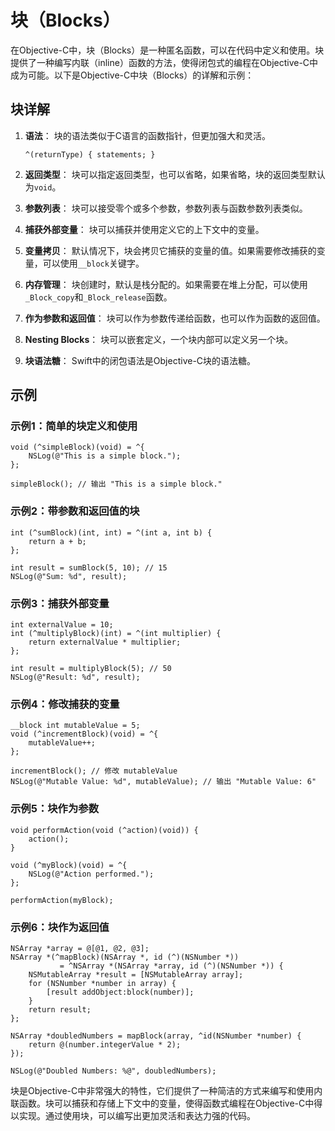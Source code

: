 # 块（Blocks）

在Objective-C中，块（Blocks）是一种匿名函数，可以在代码中定义和使用。块提供了一种编写内联（inline）函数的方法，使得闭包式的编程在Objective-C中成为可能。以下是Objective-C中块（Blocks）的详解和示例：

## 块详解

1. **语法**：
   块的语法类似于C语言的函数指针，但更加强大和灵活。

   ```objc
   ^(returnType) { statements; }
   ```

2. **返回类型**：
   块可以指定返回类型，也可以省略，如果省略，块的返回类型默认为`void`。

3. **参数列表**：
   块可以接受零个或多个参数，参数列表与函数参数列表类似。

4. **捕获外部变量**：
   块可以捕获并使用定义它的上下文中的变量。

5. **变量拷贝**：
   默认情况下，块会拷贝它捕获的变量的值。如果需要修改捕获的变量，可以使用`__block`关键字。

6. **内存管理**：
   块创建时，默认是栈分配的。如果需要在堆上分配，可以使用`_Block_copy`和`_Block_release`函数。

7. **作为参数和返回值**：
   块可以作为参数传递给函数，也可以作为函数的返回值。

8. **Nesting Blocks**：
   块可以嵌套定义，一个块内部可以定义另一个块。

9. **块语法糖**：
   Swift中的闭包语法是Objective-C块的语法糖。

## 示例

### 示例1：简单的块定义和使用

```objc
void (^simpleBlock)(void) = ^{
    NSLog(@"This is a simple block.");
};

simpleBlock(); // 输出 "This is a simple block."
```

### 示例2：带参数和返回值的块

```objc
int (^sumBlock)(int, int) = ^(int a, int b) {
    return a + b;
};

int result = sumBlock(5, 10); // 15
NSLog(@"Sum: %d", result);
```

### 示例3：捕获外部变量

```objc
int externalValue = 10;
int (^multiplyBlock)(int) = ^(int multiplier) {
    return externalValue * multiplier;
};

int result = multiplyBlock(5); // 50
NSLog(@"Result: %d", result);
```

### 示例4：修改捕获的变量

```objc
__block int mutableValue = 5;
void (^incrementBlock)(void) = ^{
    mutableValue++;
};

incrementBlock(); // 修改 mutableValue
NSLog(@"Mutable Value: %d", mutableValue); // 输出 "Mutable Value: 6"
```

### 示例5：块作为参数

```objc
void performAction(void (^action)(void)) {
    action();
}

void (^myBlock)(void) = ^{
    NSLog(@"Action performed.");
};

performAction(myBlock);
```

### 示例6：块作为返回值

```objc
NSArray *array = @[@1, @2, @3];
NSArray *(^mapBlock)(NSArray *, id (^)(NSNumber *))
           = ^NSArray *(NSArray *array, id (^)(NSNumber *)) {
    NSMutableArray *result = [NSMutableArray array];
    for (NSNumber *number in array) {
        [result addObject:block(number)];
    }
    return result;
};

NSArray *doubledNumbers = mapBlock(array, ^id(NSNumber *number) {
    return @(number.integerValue * 2);
});

NSLog(@"Doubled Numbers: %@", doubledNumbers);
```

块是Objective-C中非常强大的特性，它们提供了一种简洁的方式来编写和使用内联函数。块可以捕获和存储上下文中的变量，使得函数式编程在Objective-C中得以实现。通过使用块，可以编写出更加灵活和表达力强的代码。
